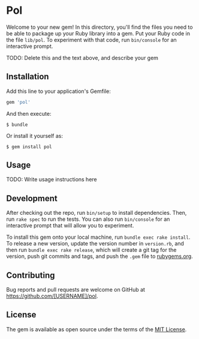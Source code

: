 # Pol

Welcome to your new gem! In this directory, you'll find the files you need to be able to package up your Ruby library into a gem. Put your Ruby code in the file `lib/pol`. To experiment with that code, run `bin/console` for an interactive prompt.

TODO: Delete this and the text above, and describe your gem

## Installation

Add this line to your application's Gemfile:

```ruby
gem 'pol'
```

And then execute:

    $ bundle

Or install it yourself as:

    $ gem install pol

## Usage

TODO: Write usage instructions here

## Development

After checking out the repo, run `bin/setup` to install dependencies. Then, run `rake spec` to run the tests. You can also run `bin/console` for an interactive prompt that will allow you to experiment.

To install this gem onto your local machine, run `bundle exec rake install`. To release a new version, update the version number in `version.rb`, and then run `bundle exec rake release`, which will create a git tag for the version, push git commits and tags, and push the `.gem` file to [rubygems.org](https://rubygems.org).

## Contributing

Bug reports and pull requests are welcome on GitHub at https://github.com/[USERNAME]/pol.

## License

The gem is available as open source under the terms of the [MIT License](https://opensource.org/licenses/MIT).
